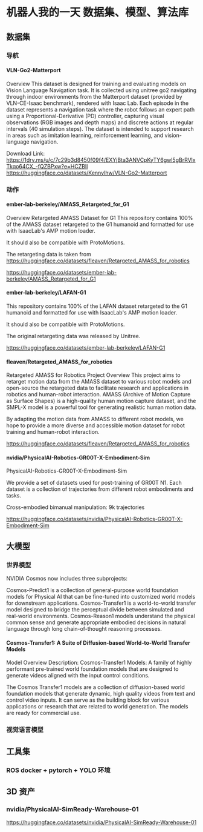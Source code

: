 # 机器人我的一天 数据集、模型、算法库

## 数据集
### 导航
#### VLN-Go2-Matterport
Overview
This dataset is designed for training and evaluating models on Vision Language Navigation task. It is collected using unitree go2 navigating through indoor environments from the Matterport dataset (provided by VLN-CE-Isaac benchmark), rendered with Isaac Lab. Each episode in the dataset represents a navigation task where the robot follows an expert path using a Proportional-Derivative (PD) controller, capturing visual observations (RGB images and depth maps) and discrete actions at regular intervals (40 simulation steps). The dataset is intended to support research in areas such as imitation learning, reinforcement learning, and vision-language navigation.

Download Link: https://1drv.ms/u/c/7c29b3d8450f09f4/EXYjBta3ANVCpKyTY6gwl5gBrRVlxTkqo64CX_-fQZBPxw?e=HCZBlI
https://huggingface.co/datasets/Kennylhw/VLN-Go2-Matterport


### 动作
#### ember-lab-berkeley/AMASS_Retargeted_for_G1
Overview
Retargeted AMASS Dataset for G1
This repository contains 100% of the AMASS dataset retargeted to the G1 humanoid and formatted for use with IsaacLab's AMP motion loader.

It should also be compatible with ProtoMotions.

The retargeting data is taken from https://huggingface.co/datasets/fleaven/Retargeted_AMASS_for_robotics

https://huggingface.co/datasets/ember-lab-berkeley/AMASS_Retargeted_for_G1

#### ember-lab-berkeley/LAFAN-G1
This repository contains 100% of the LAFAN dataset retargeted to the G1 humanoid and formatted for use with IsaacLab's AMP motion loader.

It should also be compatible with ProtoMotions.

The original retargeting data was released by Unitree.

https://huggingface.co/datasets/ember-lab-berkeley/LAFAN-G1

#### fleaven/Retargeted_AMASS_for_robotics
Retargeted AMASS for Robotics
Project Overview
This project aims to retarget motion data from the AMASS dataset to various robot models and open-source the retargeted data to facilitate research and applications in robotics and human-robot interaction. AMASS (Archive of Motion Capture as Surface Shapes) is a high-quality human motion capture dataset, and the SMPL-X model is a powerful tool for generating realistic human motion data.

By adapting the motion data from AMASS to different robot models, we hope to provide a more diverse and accessible motion dataset for robot training and human-robot interaction.

https://huggingface.co/datasets/fleaven/Retargeted_AMASS_for_robotics


#### nvidia/PhysicalAI-Robotics-GR00T-X-Embodiment-Sim
PhysicalAI-Robotics-GR00T-X-Embodiment-Sim

We provide a set of datasets used for post-training of GR00T N1. Each dataset is a collection of trajectories from different robot embodiments and tasks.

Cross-embodied bimanual manipulation: 9k trajectories

https://huggingface.co/datasets/nvidia/PhysicalAI-Robotics-GR00T-X-Embodiment-Sim

## 大模型
### 世界模型
NVIDIA Cosmos now includes three subprojects:

Cosmos-Predict1 is a collection of general-purpose world foundation models for Physical AI that can be fine-tuned into customized world models for downstream applications.
Cosmos-Transfer1 is a world-to-world transfer model designed to bridge the perceptual divide between simulated and real-world environments.
Cosmos-Reason1 models understand the physical common sense and generate appropriate embodied decisions in natural language through long chain-of-thought reasoning processes.

#### Cosmos-Transfer1: A Suite of Diffusion-based World-to-World Transfer Models
Model Overview
Description:
Cosmos-Transfer1 Models: A family of highly performant pre-trained world foundation models that are designed to generate videos aligned with the input control conditions.

The Cosmos Transfer1 models are a collection of diffusion-based world foundation models that generate dynamic, high quality videos from text and control video inputs. It can serve as the building block for various applications or research that are related to world generation. The models are ready for commercial use.

### 视觉语言模型


## 工具集
### ROS docker + pytorch + YOLO 环境


## 3D 资产

### nvidia/PhysicalAI-SimReady-Warehouse-01

https://huggingface.co/datasets/nvidia/PhysicalAI-SimReady-Warehouse-01

